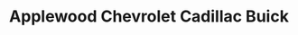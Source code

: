 ---
title: "Applewood Chevrolet Cadillac Buick"
url: /mississauga/applewood-chevrolet-cadillac-buick/
shop: car
---